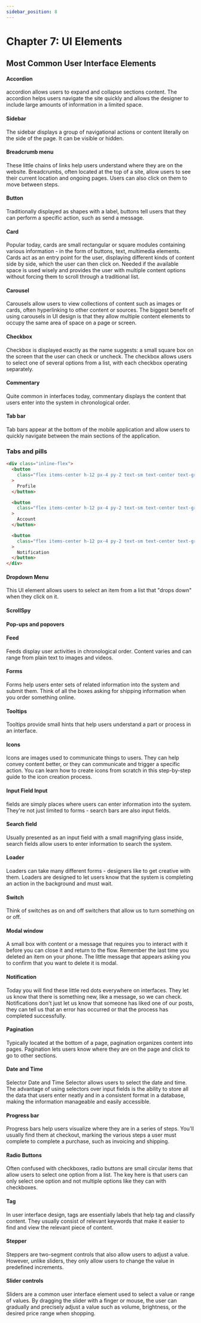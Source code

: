 ```yaml
---
sidebar_position: 8
---
```


# Chapter 7: UI Elements

## Most Common User Interface Elements

#### Accordion

accordion allows users to expand and collapse sections content. The accordion helps users navigate the site quickly and allows the designer to include large amounts of information in a limited space.

#### Sidebar

The sidebar displays a group of navigational actions or content literally on the side of the page. It can be visible or hidden.

#### Breadcrumb menu

These little chains of links help users understand where they are on the website. Breadcrumbs, often located at the top of a site, allow users to see their current location and ongoing pages. Users can also click on them to move between steps.

#### Button

Traditionally displayed as shapes with a label, buttons tell users that they can perform a specific action, such as send a message.

#### Card

Popular today, cards are small rectangular or square modules containing various information - in the form of buttons, text, multimedia elements. Cards act as an entry point for the user, displaying different kinds of content side by side, which the user can then click on. Needed if the available space is used wisely and provides the user with multiple content options without forcing them to scroll through a traditional list.

#### Carousel

Carousels allow users to view collections of content such as images or cards, often hyperlinking to other content or sources. The biggest benefit of using carousels in UI design is that they allow multiple content elements to occupy the same area of ​​space on a page or screen.

#### Checkbox

Checkbox is displayed exactly as the name suggests: a small square box on the screen that the user can check or uncheck. The checkbox allows users to select one of several options from a list, with each checkbox operating separately.

#### Commentary

Quite common in interfaces today, commentary displays the content that users enter into the system in chronological order.

#### Tab bar

Tab bars appear at the bottom of the mobile application and allow users to quickly navigate between the main sections of the application.

### Tabs and pills

```html
<div class="inline-flex">
  <button
    class="flex items-center h-12 px-4 py-2 text-sm text-center text-gray-700 border border-b-0 border-gray-300 sm:text-base dark:border-gray-500 rounded-t-md dark:text-white whitespace-nowrap focus:outline-none"
  >
    Profile
  </button>

  <button
    class="flex items-center h-12 px-4 py-2 text-sm text-center text-gray-700 bg-transparent border-b border-gray-300 sm:text-base dark:border-gray-500 dark:text-white whitespace-nowrap cursor-base focus:outline-none hover:border-gray-400 dark:hover:border-gray-300"
  >
    Account
  </button>

  <button
    class="flex items-center h-12 px-4 py-2 text-sm text-center text-gray-700 bg-transparent border-b border-gray-300 sm:text-base dark:border-gray-500 dark:text-white whitespace-nowrap cursor-base focus:outline-none hover:border-gray-400 dark:hover:border-gray-300"
  >
    Notification
  </button>
</div>
```

#### Dropdown Menu

This UI element allows users to select an item from a list that "drops down" when they click on it.

#### ScrollSpy

#### Pop-ups and popovers

#### Feed

Feeds display user activities in chronological order. Content varies and can range from plain text to images and videos.

#### Forms

Forms help users enter sets of related information into the system and submit them. Think of all the boxes asking for shipping information when you order something online.

#### Tooltips

Tooltips provide small hints that help users understand a part or process in an interface.

#### Icons

Icons are images used to communicate things to users. They can help convey content better, or they can communicate and trigger a specific action. You can learn how to create icons from scratch in this step-by-step guide to the icon creation process.

#### Input Field Input

fields are simply places where users can enter information into the system. They're not just limited to forms - search bars are also input fields.

#### Search field

Usually presented as an input field with a small magnifying glass inside, search fields allow users to enter information to search the system.

#### Loader

Loaders can take many different forms - designers like to get creative with them. Loaders are designed to let users know that the system is completing an action in the background and must wait.

#### Switch

Think of switches as on and off switchers that allow us to turn something on or off.

#### Modal window

A small box with content or a message that requires you to interact with it before you can close it and return to the flow. Remember the last time you deleted an item on your phone. The little message that appears asking you to confirm that you want to delete it is modal.

#### Notification

Today you will find these little red dots everywhere on interfaces. They let us know that there is something new, like a message, so we can check. Notifications don't just let us know that someone has liked one of our posts, they can tell us that an error has occurred or that the process has completed successfully.

#### Pagination

Typically located at the bottom of a page, pagination organizes content into pages. Pagination lets users know where they are on the page and click to go to other sections.

#### Date and Time

Selector Date and Time Selector allows users to select the date and time. The advantage of using selectors over input fields is the ability to store all the data that users enter neatly and in a consistent format in a database, making the information manageable and easily accessible.

#### Progress bar

Progress bars help users visualize where they are in a series of steps. You'll usually find them at checkout, marking the various steps a user must complete to complete a purchase, such as invoicing and shipping.

#### Radio Buttons

Often confused with checkboxes, radio buttons are small circular items that allow users to select one option from a list. The key here is that users can only select one option and not multiple options like they can with checkboxes.

#### Tag

In user interface design, tags are essentially labels that help tag and classify content. They usually consist of relevant keywords that make it easier to find and view the relevant piece of content.

#### Stepper

Steppers are two-segment controls that also allow users to adjust a value. However, unlike sliders, they only allow users to change the value in predefined increments.

#### Slider controls

Sliders are a common user interface element used to select a value or range of values. By dragging the slider with a finger or mouse, the user can gradually and precisely adjust a value such as volume, brightness, or the desired price range when shopping.
